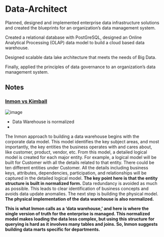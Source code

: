 # Data-Architect
Planned, designed and implemented enterprise data infrastructure solutions and created the blueprints for an organization’s data management system. 

Created a relational database with PostGreSQL, designed an Online Analytical Processing (OLAP) data model to build a cloud based data warehouse.

Designed scalable data lake architecture that meets the needs of Big Data. 

Finally, applied the principles of data governance to an organization’s data management system.


## Notes

### [Inmon vs Kimball](https://tdan.com/data-warehouse-design-inmon-versus-kimball/20300)

![image]()

* Data Warehouse is normalized
* 
The Inmon approach to building a data warehouse begins with the corporate data model. This model identifies the key subject areas, and most importantly, the key entities the business operates with and cares about, like customer, product, vendor, etc. From this model, a detailed logical model is created for each major entity. For example, a logical model will be built for Customer with all the details related to that entity. There could be ten different entities under Customer. All the details including business keys, attributes, dependencies, participation, and relationships will be captured in the detailed logical model. **The key point here is that the entity structure is built in normalized form.**  Data redundancy is avoided as much as possible. This leads to clear identification of business concepts and avoids data update anomalies. The next step is building the physical model. **The physical implementation of the data warehouse is also normalized.**

**This is what Inmon calls as a ‘data warehouse,’ and here is where the single version of truth for the enterprise is managed. This normalized model makes loading the data less complex, but using this structure for querying is hard as it involves many tables and joins. So, Inmon suggests building data marts specific for departments.**















